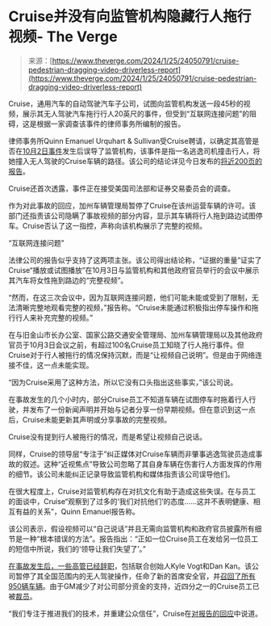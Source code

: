 <!--yml

category: 未分类

日期：2024年05月27日 15:15:13

-->

# Cruise并没有向监管机构隐藏行人拖行视频- The Verge

> 来源：[https://www.theverge.com/2024/1/25/24050791/cruise-pedestrian-dragging-video-driverless-report](https://www.theverge.com/2024/1/25/24050791/cruise-pedestrian-dragging-video-driverless-report)

Cruise，通用汽车的自动驾驶汽车子公司，试图向监管机构发送一段45秒的视频，展示其无人驾驶汽车拖行行人20英尺的事件，但受到“互联网连接问题”的阻碍，这是根据一家调查该事件的律师事务所编制的报告。

律师事务所Quinn Emanuel Urquhart & Sullivan受Cruise聘请，以确定其高管是否在[10月2日事件](/2023/10/3/23901233/cruise-crash-hit-run-pedestrian-injury-sf-robotaxi)发生后误导了监管机构，该事件是指一名逃逸司机撞击行人，将她撞入无人驾驶的Cruise车辆的路径。该公司的结论详见今日发布的[将近200页的报告](https://assets.ctfassets.net/95kuvdv8zn1v/1mb55pLYkkXVn0nXxEXz7w/9fb0e4938a89dc5cc09bf39e86ce5b9c/2024.01.24_Quinn_Emanuel_Report_re_Cruise.pdf)。

Cruise还首次透露，事件正在接受美国司法部和证券交易委员会的调查。

作为对此事故的回应，加州车辆管理局暂停了Cruise在该州运营车辆的许可。该部门还指责该公司隐瞒了事故视频的部分内容，显示其车辆将行人拖到路边试图停车。Cruise否认了这一指控，声称向该机构展示了完整的视频。

“互联网连接问题”

法律公司的报告似乎支持了这两项主张。该公司得出结论称，“证据的重量”证实了Cruise“播放或试图播放”在10月3日与监管机构和其他政府官员举行的会议中展示其汽车将女性拖到路边的“完整视频”。

“然而，在这三次会议中，因为互联网连接问题，他们可能未能或受到了限制，无法清晰完整地观看完整的视频，”报告称。“Cruise未能通过积极指出停车操作和拖行行人来补充完整的视频。”

在与旧金山市长办公室、国家公路交通安全管理局、加州车辆管理局以及其他政府官员于10月3日会议之前，有超过100名Cruise员工知晓了行人拖行事件。但Cruise对于行人被拖行的情况保持沉默，而是“让视频自己说明”。但是由于网络连接不佳，这一点未能实现。

“因为Cruise采用了这种方法，所以它没有口头指出这些事实，”该公司说。

在事故发生的几个小时内，部分Cruise员工不知道车辆在试图停车时拖着行人行驶，并发布了一份新闻声明并开始与记者分享一份早期视频。但在意识到这一点后，Cruise未能更新其声明或分享事故的完整视频。

Cruise没有提到行人被拖行的情况，而是希望让视频自己说话。

同样，Cruise的领导层“专注于”纠正媒体对Cruise车辆而非肇事逃逸驾驶员造成事故的叙述。这种“近视焦点”导致公司忽略了其自身车辆在伤害行人方面发挥的作用的细节。该公司未能纠正记录导致监管机构和媒体指责该公司误导他们。

在很大程度上，Cruise对监管机构存在对抗文化有助于造成这些失误。在与员工的面谈中，Cruise“观察到了过多的‘我们对抗他们’的态度......这并不表明健康、相互有益的关系”，Quinn Emanuel报告称。

该公司表示，假设视频可以“自己说话”并且无需向监管机构和政府官员披露所有细节是一种“根本错误的方法”。报告指出：“正如一位Cruise员工在发给另一位员工的短信中所说，我们的‘领导让我们失望了’。”

[在事故发生后，一些高管已经辞职](/2023/11/20/23969039/gm-cruise-kyle-vogt-ceo-resign-driverless-bet)，包括联合创始人Kyle Vogt和Dan Kan。该公司暂停了其全国范围内的无人驾驶操作，任命了新的首席安全官，并[召回了所有950辆车辆](/2023/11/8/23952051/cruise-recall-950-driverless-cars-pedestrian-crash-injury)。由于GM减少了对公司部分资金的支持，近四分之一的Cruise员工已被[裁员](/2023/12/14/24001357/cruise-layoff-quarter-employee-gm-driverless-spending)。

“我们专注于推进我们的技术，并重建公众信任”，Cruise在[对报告的回应](https://getcruise.com/news/blog/2024/cruise-releases-third-party-findings-regarding-october-2/)中说道。
